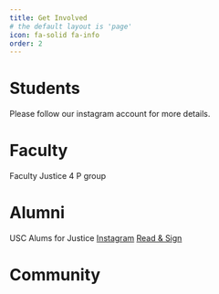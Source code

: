```yaml
---
title: Get Involved
# the default layout is 'page'
icon: fa-solid fa-info
order: 2
---
```


# Students
Please follow our instagram account for more details.

# Faculty
Faculty Justice 4 P group
# Alumni 
USC Alums for Justice
[Instagram](https://www.instagram.com/uscalums4justice)
[Read & Sign](bit.ly/divest-usc)
# Community


